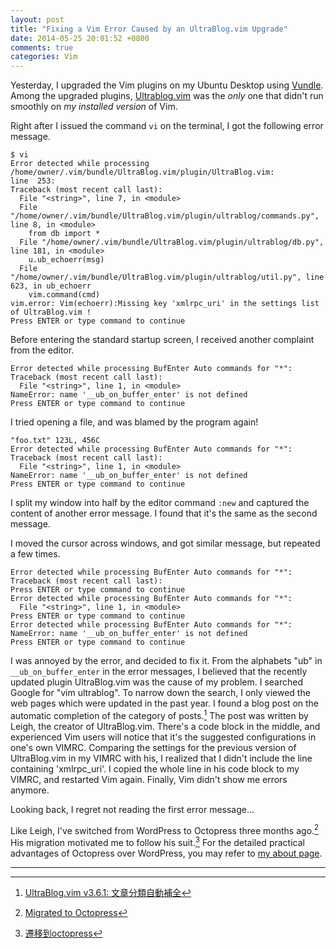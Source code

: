```yaml
---
layout: post
title: "Fixing a Vim Error Caused by an UltraBlog.vim Upgrade"
date: 2014-05-25 20:01:52 +0800
comments: true
categories: Vim
---
```


Yesterday, I upgraded the Vim plugins on my Ubuntu Desktop using
[Vundle][vundle].  Among the upgraded plugins, [Ultrablog.vim][ub] was
the *only* one that didn't run smoothly on *my installed version* of
Vim.

Right after I issued the command `vi` on the terminal, I got the
following error message.

<pre class="cli"><code class="ubuntu_gnome_terminal">$ vi
Error detected while processing /home/owner/.vim/bundle/UltraBlog.vim/plugin/UltraBlog.vim:
line  253:
Traceback (most recent call last):
  File "&lt;string&gt;", line 7, in &lt;module&gt;
  File "/home/owner/.vim/bundle/UltraBlog.vim/plugin/ultrablog/commands.py", line 8, in &lt;module&gt;
    from db import *
  File "/home/owner/.vim/bundle/UltraBlog.vim/plugin/ultrablog/db.py", line 181, in &lt;module&gt;
    u.ub_echoerr(msg)
  File "/home/owner/.vim/bundle/UltraBlog.vim/plugin/ultrablog/util.py", line 623, in ub_echoerr
    vim.command(cmd)
vim.error: Vim(echoerr):Missing key 'xmlrpc_uri' in the settings list of UltraBlog.vim !
Press ENTER or type command to continue
</code></pre>

<!-- more -->

Before entering the standard startup screen, I received another
complaint from the editor.

<pre class="cli"><code class="ubuntu_gnome_terminal">Error detected while processing BufEnter Auto commands for "*":
Traceback (most recent call last):
  File "&lt;string&gt;", line 1, in &lt;module&gt;
NameError: name '__ub_on_buffer_enter' is not defined
Press ENTER or type command to continue
</code></pre>

I tried opening a file, and was blamed by the program again!

<pre class="cli"><code class="ubuntu_gnome_terminal"><span class="vimErr">"foo.txt" 123L, 456C
Error detected while processing BufEnter Auto commands for "*":
Traceback (most recent call last):
  File "&lt;string&gt;", line 1, in &lt;module&gt;
NameError: name '__ub_on_buffer_enter' is not defined</span>
<span class="vimErrCont">Press ENTER or type command to continue</span>
</code></pre>

I split my window into half by the editor command `:new` and captured
the content of another error message.  I found that it's the same as
the second message.

I moved the cursor across windows, and got similar message, but
repeated a few times.

<pre class="cli"><code class="ubuntu_gnome_terminal"><span class="vimErr">Error detected while processing BufEnter Auto commands for "*":
Traceback (most recent call last):</span>
<span class="vimErrCont">Press ENTER or type command to continue</span>
<span class="vimErr">Error detected while processing BufEnter Auto commands for "*":
  File "&lt;string&gt;", line 1, in &lt;module&gt;</span>
<span class="vimErrCont">Press ENTER or type command to continue</span>
<span class="vimErr">Error detected while processing BufEnter Auto commands for "*":
NameError: name '__ub_on_buffer_enter' is not defined</span>
<span class="vimErrCont">Press ENTER or type command to continue</span>
</code></pre>

I was annoyed by the error, and decided to fix it.  From the alphabets
"ub" in `__ub_on_buffer_enter` in the error messages, I believed that
the recently updated plugin UltraBlog.vim was the cause of my problem.
I searched Google for "vim ultrablog".  To narrow down the search, I
only viewed the web pages which were updated in the past year.  I
found a blog post on the automatic completion of the category of
posts.[^1]  The post was written by Leigh, the creator of
UltraBlog.vim.  There's a code block in the middle, and experienced
Vim users will notice that it's the suggested configurations in one's
own VIMRC.  Comparing the settings for the previous version of
UltraBlog.vim in my VIMRC with his, I realized that I didn't include
the line containing 'xmlrpc_uri'.  I copied the whole line in his code
block to my VIMRC, and restarted Vim again.  Finally, Vim didn't show
me errors anymore.

Looking back, I regret not reading the first error message...

Like Leigh, I've switched from WordPress to Octopress three months
ago.[^2]  His migration motivated me to follow his suit.[^3]  For the
detailed practical advantages of Octopress over WordPress, you may
refer to [my about page][about].

---

[^1]: [UltraBlog.vim v3.6.1: 文章分類自動補全](http://0x3f.org/blog/ultrablog-v361-released/)
[^2]: [Migrated to Octopress](http://blogueun.wordpress.com/2014/03/15/migrated-to-octopress/)
[^3]: [遷移到octopress](http://0x3f.org/blog/migrate-blog-to-octopress/)

[vundle]: https://github.com/gmarik/Vundle.vim
[ub]: http://0x3f.org/blog/ultrablog-as-an-ultimate-vim-blogging-plugin/
[about]: /about#my-old-blogs

<!-- vim:se tw=70: -->
